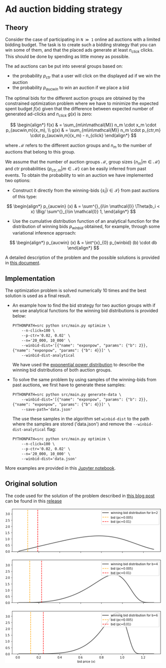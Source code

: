 # Ad auction bidding strategy


## Theory 

Consider the case of participating in `N ≫ 1` online ad auctions with a limited bidding 
budget. The task is to create such a bidding strategy that you can win some of them, and 
that the placed ads generate at least $n_{click}$ clicks. This should be done by spending as 
little money as possible.

The ad auctions can be put into several groups based on:
- the probability $p_{ctr}$ that a user will click on the displayed ad if we win the auction
- the probability $p_{aucwin}$ to win an auction if we place a bid

The optimal bids for the different auction groups are obtained by the constrained optimization
problem where we have to minimize the expected spent budget $f(x)$ given that the difference 
between expected number of generated ad-clicks and $n_{click}$ $g(x)$ is zero:


$$  
\begin{align*}  
f(x) & = \sum_{m\in\mathcal{M}} n_m \cdot x_m \cdot p_{aucwin,m}(x_m), \\  
g(x) & = \sum_{m\in\mathcal{M}} n_m \cdot p_{ctr,m} \cdot p_{aucwin,m}(x_m) - n_{click}  
\end{align*}    
$$


where $\mathcal{M}$ refers to the different auction groups and $n_m$ to the number of 
auctions that belong to this group.


We assume that the number of auction groups $\mathcal{M}$, group sizes 
$\{n_m\vert m\in\mathcal{M}\}$ and ctr probabilities $\{p_{ctr,m} \vert m\in\mathcal{M} \}$ 
can be easily inferred from past events. To obtain the probability to win an auction we 
have implemented two options:

- Construct it directly from the winning-bids $\{s_i\vert i\in\mathcal{I}\}$ from past auctions of this type:


$$  
\begin{align*}  
p_{aucwin} (x) & = \sum^{}_{i\in \mathcal{I}} \Theta(b_i < x) \Big/ \sum^{}_{i\in \mathcal{I}} 1,  
\end{align*}  
$$


- Use the cumulative distribution function of an analytical function for the distribution of winning bids $p_{winbid}$ obtained, for example, through some variational inference approach:


$$    
\begin{align*}    
p_{aucwin} (x) & = \int^{x}_{0} p_{winbid} (b) \cdot db  
\end{align*}    
$$


A detailed description of the problem and the possible solutions is provided in [this document](pdf/bidding_strategy.pdf).


## Implementation


The optimization problem is solved numerically 10 times and the best solution
is used as a final result.


- An example how to find the bid strategy for two auction groups with if we use analytical functions for the winning bid distributions is provided below:
  ```shell
  PYTHONPATH=src python src/main.py optimize \
      --n-click=100 \
      --p-ctr='0.02, 0.02' \
      --n='20_000, 10_000' \
      --winbid-dist='[{"name": "exponpow", "params": {"b": 2}}, {"name": "exponpow", "params": {"b": 4}}]' \
      --winbid-dist-analytical
  ```
  We have used the [exponential power distribution](https://docs.scipy.org/doc/scipy/reference/generated/scipy.stats.exponpow.html) to describe the winning bid distributions of both auction groups.


- To solve the same problem by using samples of the winning-bids from past auctions, we first have to generate these samples:
  ```shell
  PYTHONPATH=src python src/main.py generate-data \
      --winbid-dist='[{"name": "exponpow", "params": {"b": 2}},{"name": "exponpow", "params": {"b": 4}}]' \
      --save-path='data.json'
  ```
  The use these samples in the algorithm set `winbid-dist` to the path where the samples are stored ('data.json') and remove the `--winbid-dist-analytical` flag:
  ```shell
  PYTHONPATH=src python src/main.py optimize \
      --n-click=100 \
      --p-ctr='0.02, 0.02' \
      --n='20_000, 10_000' \
      --winbid-dist='data.json'
  ``` 

More examples are provided in this [Jupyter notebook](Example.ipynb).


## Original solution


The code used for the solution of the problem described in [this blog post](https://medium.com/ki-labs-engineering/an-ad-auction-bidding-strategy-cd8f95d77d50) can be found in this [release](TODO)

<img width="600" alt="teaser" src="./pdf/fig/biding_strategy.png">
